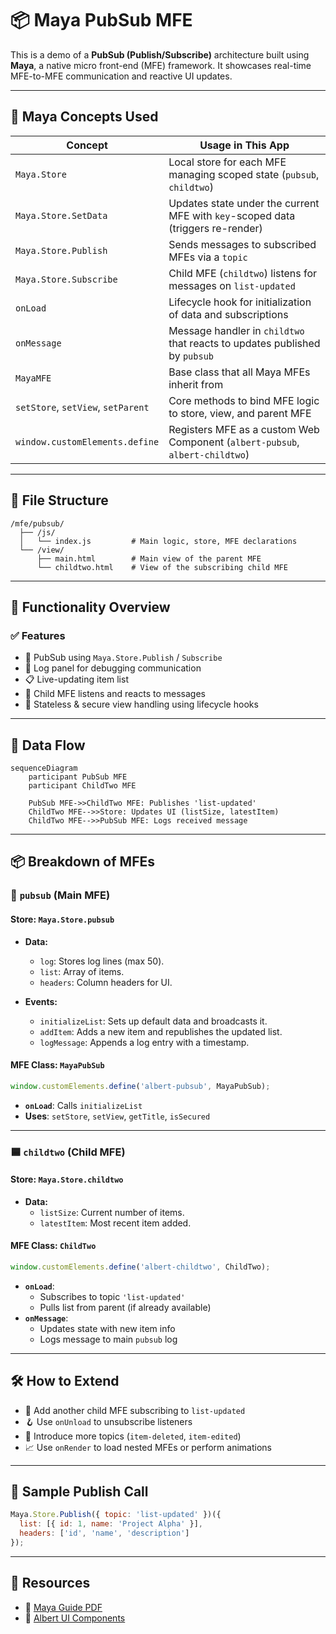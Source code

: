 
# 📦 Maya PubSub MFE

This is a demo of a **PubSub (Publish/Subscribe)** architecture built using **Maya**, a native micro front-end (MFE) framework. It showcases real-time MFE-to-MFE communication and reactive UI updates.

---

## 🧠 Maya Concepts Used

| Concept                      | Usage in This App                                                                 |
|------------------------------|-----------------------------------------------------------------------------------|
| `Maya.Store`                | Local store for each MFE managing scoped state (`pubsub`, `childtwo`)            |
| `Maya.Store.SetData`        | Updates state under the current MFE with `key`-scoped data (triggers re-render)  |
| `Maya.Store.Publish`        | Sends messages to subscribed MFEs via a `topic`                                  |
| `Maya.Store.Subscribe`      | Child MFE (`childtwo`) listens for messages on `list-updated`                    |
| `onLoad`                    | Lifecycle hook for initialization of data and subscriptions                      |
| `onMessage`                 | Message handler in `childtwo` that reacts to updates published by `pubsub`       |
| `MayaMFE`                   | Base class that all Maya MFEs inherit from                                       |
| `setStore`, `setView`, `setParent` | Core methods to bind MFE logic to store, view, and parent MFE                          |
| `window.customElements.define` | Registers MFE as a custom Web Component (`albert-pubsub`, `albert-childtwo`)         |

---

## 📁 File Structure

```
/mfe/pubsub/
  ├── /js/
  │   └── index.js         # Main logic, store, MFE declarations
  └── /view/
      ├── main.html        # Main view of the parent MFE
      └── childtwo.html    # View of the subscribing child MFE
```

---

## 🚀 Functionality Overview

### ✅ Features
- 📨 PubSub using `Maya.Store.Publish` / `Subscribe`
- 🧾 Log panel for debugging communication
- 📋 Live-updating item list
- 👶 Child MFE listens and reacts to messages
- 🔐 Stateless & secure view handling using lifecycle hooks

---

## 🔁 Data Flow

```mermaid
sequenceDiagram
    participant PubSub MFE
    participant ChildTwo MFE

    PubSub MFE->>ChildTwo MFE: Publishes 'list-updated'
    ChildTwo MFE-->>Store: Updates UI (listSize, latestItem)
    ChildTwo MFE-->>PubSub MFE: Logs received message
```

---

## 📦 Breakdown of MFEs

### 🔷 `pubsub` (Main MFE)

#### Store: `Maya.Store.pubsub`

- **Data:**  
  - `log`: Stores log lines (max 50).
  - `list`: Array of items.
  - `headers`: Column headers for UI.

- **Events:**
  - `initializeList`: Sets up default data and broadcasts it.
  - `addItem`: Adds a new item and republishes the updated list.
  - `logMessage`: Appends a log entry with a timestamp.

#### MFE Class: `MayaPubSub`

```js
window.customElements.define('albert-pubsub', MayaPubSub);
```

- **`onLoad`**: Calls `initializeList`
- **Uses**: `setStore`, `setView`, `getTitle`, `isSecured`

---

### 🟦 `childtwo` (Child MFE)

#### Store: `Maya.Store.childtwo`

- **Data:**
  - `listSize`: Current number of items.
  - `latestItem`: Most recent item added.

#### MFE Class: `ChildTwo`

```js
window.customElements.define('albert-childtwo', ChildTwo);
```

- **`onLoad`**:
  - Subscribes to topic `'list-updated'`
  - Pulls list from parent (if already available)
- **`onMessage`**:
  - Updates state with new item info
  - Logs message to main `pubsub` log

---

## 🛠️ How to Extend

- 🔌 Add another child MFE subscribing to `list-updated`
- 🪝 Use `onUnload` to unsubscribe listeners
- 📨 Introduce more topics (`item-deleted`, `item-edited`)
- 📈 Use `onRender` to load nested MFEs or perform animations

---

## 🧪 Sample Publish Call

```js
Maya.Store.Publish({ topic: 'list-updated' })({
  list: [{ id: 1, name: 'Project Alpha' }],
  headers: ['id', 'name', 'description']
});
```

---

## 📎 Resources

- 📘 [Maya Guide PDF](#)
- 🧩 [Albert UI Components](https://dev.albertinventdev.com/albertui.html)
